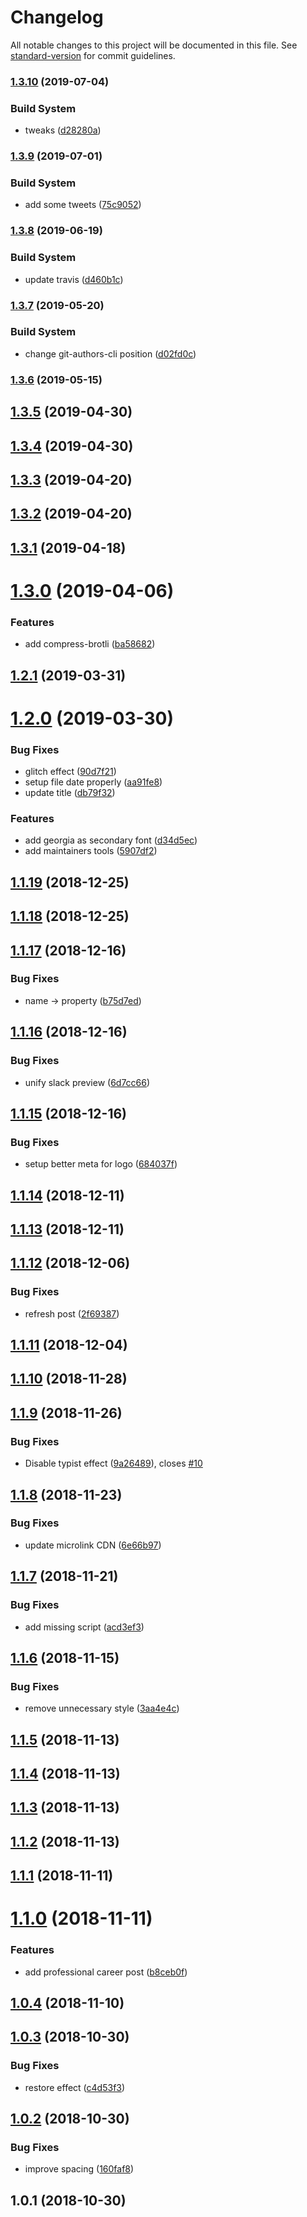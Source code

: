 # Changelog

All notable changes to this project will be documented in this file. See [standard-version](https://github.com/conventional-changelog/standard-version) for commit guidelines.

### [1.3.10](https://github.com/Kikobeats/kikobeats.com/compare/v1.3.9...v1.3.10) (2019-07-04)


### Build System

* tweaks ([d28280a](https://github.com/Kikobeats/kikobeats.com/commit/d28280a))



### [1.3.9](https://github.com/Kikobeats/kikobeats.com/compare/v1.3.8...v1.3.9) (2019-07-01)


### Build System

* add some tweets ([75c9052](https://github.com/Kikobeats/kikobeats.com/commit/75c9052))



### [1.3.8](https://github.com/Kikobeats/kikobeats.com/compare/v1.3.7...v1.3.8) (2019-06-19)


### Build System

* update travis ([d460b1c](https://github.com/Kikobeats/kikobeats.com/commit/d460b1c))



### [1.3.7](https://github.com/Kikobeats/kikobeats.com/compare/v1.3.6...v1.3.7) (2019-05-20)


### Build System

* change git-authors-cli position ([d02fd0c](https://github.com/Kikobeats/kikobeats.com/commit/d02fd0c))



### [1.3.6](https://github.com/Kikobeats/kikobeats.com/compare/v1.3.4...v1.3.6) (2019-05-15)



## [1.3.5](https://github.com/Kikobeats/kikobeats.com/compare/v1.3.4...v1.3.5) (2019-04-30)



## [1.3.4](https://github.com/Kikobeats/kikobeats.com/compare/v1.3.3...v1.3.4) (2019-04-30)



## [1.3.3](https://github.com/Kikobeats/kikobeats.com/compare/v1.3.2...v1.3.3) (2019-04-20)



## [1.3.2](https://github.com/Kikobeats/kikobeats.com/compare/v1.3.1...v1.3.2) (2019-04-20)



## [1.3.1](https://github.com/Kikobeats/kikobeats.com/compare/v1.3.0...v1.3.1) (2019-04-18)



<a name="1.3.0"></a>
# [1.3.0](https://github.com/Kikobeats/kikobeats.com/compare/v1.2.1...v1.3.0) (2019-04-06)


### Features

* add compress-brotli ([ba58682](https://github.com/Kikobeats/kikobeats.com/commit/ba58682))



<a name="1.2.1"></a>
## [1.2.1](https://github.com/Kikobeats/kikobeats.com/compare/v1.2.0...v1.2.1) (2019-03-31)



<a name="1.2.0"></a>
# [1.2.0](https://github.com/Kikobeats/kikobeats.com/compare/v1.1.19...v1.2.0) (2019-03-30)


### Bug Fixes

* glitch effect ([90d7f21](https://github.com/Kikobeats/kikobeats.com/commit/90d7f21))
* setup file date properly ([aa91fe8](https://github.com/Kikobeats/kikobeats.com/commit/aa91fe8))
* update title ([db79f32](https://github.com/Kikobeats/kikobeats.com/commit/db79f32))


### Features

* add georgia as secondary font ([d34d5ec](https://github.com/Kikobeats/kikobeats.com/commit/d34d5ec))
* add maintainers tools ([5907df2](https://github.com/Kikobeats/kikobeats.com/commit/5907df2))



<a name="1.1.19"></a>
## [1.1.19](https://github.com/Kikobeats/kikobeats.com/compare/v1.1.18...v1.1.19) (2018-12-25)



<a name="1.1.18"></a>
## [1.1.18](https://github.com/Kikobeats/kikobeats.com/compare/v1.1.17...v1.1.18) (2018-12-25)



<a name="1.1.17"></a>
## [1.1.17](https://github.com/Kikobeats/kikobeats.com/compare/v1.1.16...v1.1.17) (2018-12-16)


### Bug Fixes

* name → property ([b75d7ed](https://github.com/Kikobeats/kikobeats.com/commit/b75d7ed))



<a name="1.1.16"></a>
## [1.1.16](https://github.com/Kikobeats/kikobeats.com/compare/v1.1.15...v1.1.16) (2018-12-16)


### Bug Fixes

* unify slack preview ([6d7cc66](https://github.com/Kikobeats/kikobeats.com/commit/6d7cc66))



<a name="1.1.15"></a>
## [1.1.15](https://github.com/Kikobeats/kikobeats.com/compare/v1.1.14...v1.1.15) (2018-12-16)


### Bug Fixes

* setup better meta for logo ([684037f](https://github.com/Kikobeats/kikobeats.com/commit/684037f))



<a name="1.1.14"></a>
## [1.1.14](https://github.com/Kikobeats/kikobeats.com/compare/v1.1.13...v1.1.14) (2018-12-11)



<a name="1.1.13"></a>
## [1.1.13](https://github.com/Kikobeats/kikobeats.com/compare/v1.1.12...v1.1.13) (2018-12-11)



<a name="1.1.12"></a>
## [1.1.12](https://github.com/Kikobeats/kikobeats.com/compare/v1.1.11...v1.1.12) (2018-12-06)


### Bug Fixes

* refresh post ([2f69387](https://github.com/Kikobeats/kikobeats.com/commit/2f69387))



<a name="1.1.11"></a>
## [1.1.11](https://github.com/Kikobeats/kikobeats.com/compare/v1.1.10...v1.1.11) (2018-12-04)



<a name="1.1.10"></a>
## [1.1.10](https://github.com/Kikobeats/kikobeats.com/compare/v1.1.9...v1.1.10) (2018-11-28)



<a name="1.1.9"></a>
## [1.1.9](https://github.com/Kikobeats/kikobeats.com/compare/v1.1.8...v1.1.9) (2018-11-26)


### Bug Fixes

* Disable typist effect  ([9a26489](https://github.com/Kikobeats/kikobeats.com/commit/9a26489)), closes [#10](https://github.com/Kikobeats/kikobeats.com/issues/10)



<a name="1.1.8"></a>
## [1.1.8](https://github.com/Kikobeats/kikobeats.com/compare/v1.1.7...v1.1.8) (2018-11-23)


### Bug Fixes

* update microlink CDN ([6e66b97](https://github.com/Kikobeats/kikobeats.com/commit/6e66b97))



<a name="1.1.7"></a>
## [1.1.7](https://github.com/Kikobeats/kikobeats.com/compare/v1.1.6...v1.1.7) (2018-11-21)


### Bug Fixes

* add missing script ([acd3ef3](https://github.com/Kikobeats/kikobeats.com/commit/acd3ef3))



<a name="1.1.6"></a>
## [1.1.6](https://github.com/Kikobeats/kikobeats.com/compare/v1.1.5...v1.1.6) (2018-11-15)


### Bug Fixes

* remove unnecessary style ([3aa4e4c](https://github.com/Kikobeats/kikobeats.com/commit/3aa4e4c))



<a name="1.1.5"></a>
## [1.1.5](https://github.com/Kikobeats/kikobeats.com/compare/v1.1.3...v1.1.5) (2018-11-13)



<a name="1.1.4"></a>
## [1.1.4](https://github.com/Kikobeats/kikobeats.com/compare/v1.1.3...v1.1.4) (2018-11-13)



<a name="1.1.3"></a>
## [1.1.3](https://github.com/Kikobeats/kikobeats.com/compare/v1.1.1...v1.1.3) (2018-11-13)



<a name="1.1.2"></a>
## [1.1.2](https://github.com/Kikobeats/kikobeats.com/compare/v1.1.1...v1.1.2) (2018-11-13)



<a name="1.1.1"></a>
## [1.1.1](https://github.com/Kikobeats/kikobeats.com/compare/v1.1.0...v1.1.1) (2018-11-11)



<a name="1.1.0"></a>
# [1.1.0](https://github.com/Kikobeats/kikobeats.com/compare/v1.0.4...v1.1.0) (2018-11-11)


### Features

* add professional career post ([b8ceb0f](https://github.com/Kikobeats/kikobeats.com/commit/b8ceb0f))



<a name="1.0.4"></a>
## [1.0.4](https://github.com/Kikobeats/kikobeats.com/compare/v1.0.3...v1.0.4) (2018-11-10)



<a name="1.0.3"></a>
## [1.0.3](https://github.com/Kikobeats/kikobeats.com/compare/v1.0.2...v1.0.3) (2018-10-30)


### Bug Fixes

* restore effect ([c4d53f3](https://github.com/Kikobeats/kikobeats.com/commit/c4d53f3))



<a name="1.0.2"></a>
## [1.0.2](https://github.com/Kikobeats/kikobeats.com/compare/v1.0.1...v1.0.2) (2018-10-30)


### Bug Fixes

* improve spacing ([160faf8](https://github.com/Kikobeats/kikobeats.com/commit/160faf8))



<a name="1.0.1"></a>
## 1.0.1 (2018-10-30)
